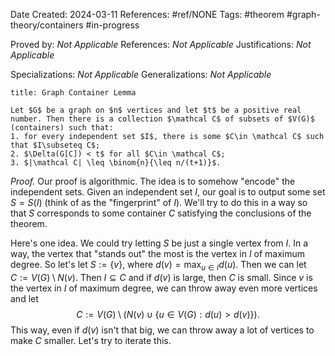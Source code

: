Date Created: 2024-03-11
References: #ref/NONE
Tags: #theorem #graph-theory/containers #in-progress 

Proved by: <i>Not Applicable</i>
References: <i>Not Applicable</i>
Justifications: <i>Not Applicable</i>

Specializations: <i>Not Applicable</i>
Generalizations: <i>Not Applicable</i>

```ad-theorem
title: Graph Container Lemma

Let $G$ be a graph on $n$ vertices and let $t$ be a positive real number. Then there is a collection $\mathcal C$ of subsets of $V(G)$ (containers) such that:
1. for every independent set $I$, there is some $C\in \mathcal C$ such that $I\subseteq C$;
2. $\Delta(G[C]) < t$ for all $C\in \mathcal C$;
3. $|\mathcal C| \leq \binom{n}{\leq n/(t+1)}$.

```

<i>Proof.</i> Our proof is algorithmic. The idea is to somehow "encode" the independent sets. Given an independent set $I$, our goal is to output some set $S = S(I)$ (think of as the "fingerprint" of $I$). We'll try to do this in a way so that $S$ corresponds to some container $C$ satisfying the conclusions of the theorem.

Here's one idea. We could try letting $S$ be just a single vertex from $I$. In a way, the vertex that "stands out" the most is the vertex in $I$ of maximum degree. So let's let $S := \{v\}$, where $d(v) = \max_{u\in I}d(u)$. Then we can let $C := V(G)\setminus N(v)$. Then $I\subseteq C$ and if $d(v)$ is large, then $C$ is small. Since $v$ is the vertex in $I$ of maximum degree, we can throw away even more vertices and let
$$
C:= V(G)\setminus \big(N(v) \cup \{u\in V(G): d(u) > d(v)\}\big).
$$
This way, even if $d(v)$ isn't that big, we can throw away a lot of vertices to make $C$ smaller. Let's try to iterate this.

